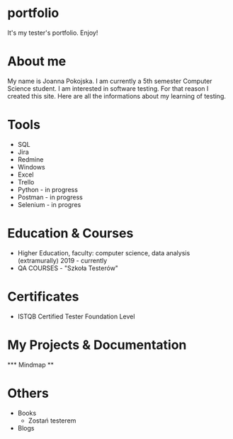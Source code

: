 # portfolio
It's my tester's portfolio. Enjoy!

# About me
My name is Joanna Pokojska. I am  currently a 5th semester Computer Science student. I am interested in software testing. For that reason I created this site. Here are all the informations about my learning of testing.

# Tools
 * SQL
 * Jira
 * Redmine
 * Windows
 * Excel
 * Trello
 * Python - in progress
 * Postman - in progress
 * Selenium - in progres

# Education & Courses
 * Higher Education, faculty: computer science, data analysis (extramurally) 2019 - currently
 * QA COURSES - "Szkoła Testerów"
 
# Certificates
 * ISTQB Certified Tester Foundation Level 
 
# My Projects & Documentation
 *** Mindmap **


# Others
 * Books
    * Zostań testerem
 * Blogs
